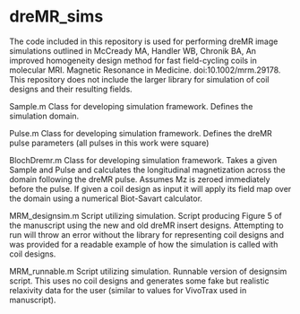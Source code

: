 # dreMR_sims

The code included in this repository is used for performing dreMR image simulations outlined in McCready MA, Handler WB, Chronik BA, An improved homogeneity design method for fast field-cycling coils in molecular MRI. Magnetic Resonance in Medicine. doi:10.1002/mrm.29178. This repository does not include the larger library for simulation of coil designs and their resulting fields.

Sample.m
Class for developing simulation framework. Defines the simulation domain.

Pulse.m
Class for developing simulation framework. Defines the dreMR pulse parameters (all pulses in this work were square)

BlochDremr.m
Class for developing simulation framework. Takes a given Sample and Pulse and calculates the longitudinal magnetization across the domain following the dreMR pulse. Assumes Mz is zeroed immediately before the pulse. If given a coil design as input it will apply its field map over the domain using a numerical Biot-Savart calculator.

MRM_designsim.m
Script utilizing simulation. Script producing Figure 5 of the manuscript using the new and old dreMR insert designs. Attempting to run will throw an error without the library for representing coil designs and was provided for a readable example of how the simulation is called with coil designs.

MRM_runnable.m
Script utilizing simulation. Runnable version of designsim script. This uses no coil designs and generates some fake but realistic relaxivity data for the user (similar to values for VivoTrax used in manuscript).
